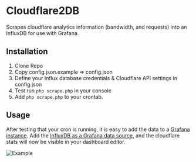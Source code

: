 # Cloudflare2DB
Scrapes cloudflare analytics information (bandwidth, and requests) into an InfluxDB for use with Grafana.

## Installation
1. Clone Repo
2. Copy config.json.example => config.json
3. Define your Influx database credentials & Cloudflare API settings in config.json
4. Test run `php scrape.php` in your console
5. Add `php scrape.php` to your crontab.

## Usage
After testing that your cron is running, it is easy to add the data to a [Grafana instance](http://docs.grafana.org/installation/debian/). Add the [InfluxDB as a Grafana data source](http://docs.grafana.org/features/datasources/influxdb/), and the cloudflare stats will now be visible in your dashboard editor.

![Example](https://i.imgur.com/JrlokZV.png)